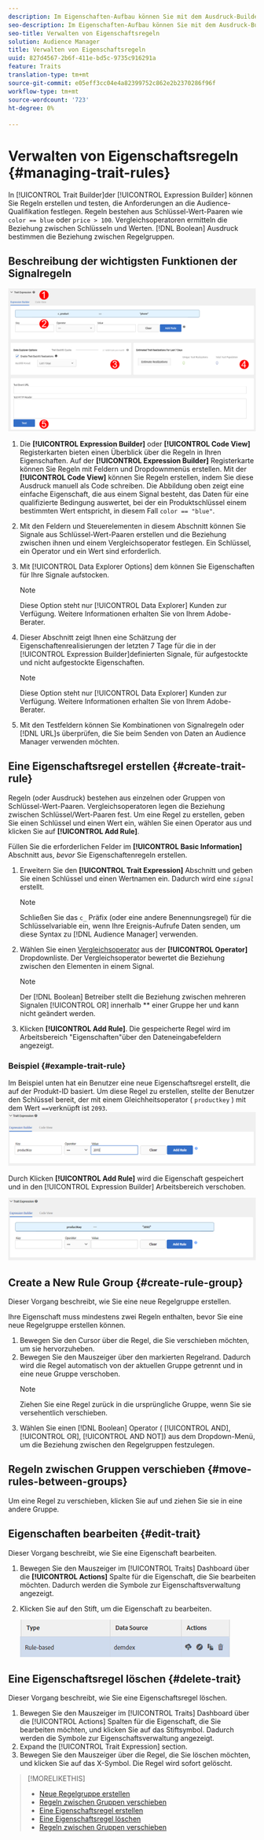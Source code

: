 ```yaml
---
description: Im Eigenschaften-Aufbau können Sie mit dem Ausdruck-Builder Regeln erstellen und testen, die die Anforderungen an die Audience-Qualifizierung festlegen. Regeln bestehen aus Schlüssel-Wert-Paaren wie "color == blue"oder "price > 100". Vergleichsoperatoren ermitteln die Beziehung zwischen Schlüsseln und Werten. Boolesche Ausdruck bestimmen die Beziehung zwischen Regelgruppen.
seo-description: Im Eigenschaften-Aufbau können Sie mit dem Ausdruck-Builder Regeln erstellen und testen, die die Anforderungen an die Audience-Qualifizierung festlegen. Regeln bestehen aus Schlüssel-Wert-Paaren wie "color == blue"oder "price > 100". Vergleichsoperatoren ermitteln die Beziehung zwischen Schlüsseln und Werten. Boolesche Ausdruck bestimmen die Beziehung zwischen Regelgruppen.
seo-title: Verwalten von Eigenschaftsregeln
solution: Audience Manager
title: Verwalten von Eigenschaftsregeln
uuid: 827d4567-2b6f-411e-bd5c-9735c916291a
feature: Traits
translation-type: tm+mt
source-git-commit: e05eff3cc04e4a82399752c862e2b2370286f96f
workflow-type: tm+mt
source-wordcount: '723'
ht-degree: 0%

---
```



# Verwalten von Eigenschaftsregeln {#managing-trait-rules}

In [!UICONTROL Trait Builder]der [!UICONTROL Expression Builder] können Sie Regeln erstellen und testen, die Anforderungen an die Audience-Qualifikation festlegen. Regeln bestehen aus Schlüssel-Wert-Paaren wie `color == blue` oder `price > 100`. Vergleichsoperatoren ermitteln die Beziehung zwischen Schlüsseln und Werten. [!DNL Boolean] Ausdruck bestimmen die Beziehung zwischen Regelgruppen.

<!-- c_tb_rules.xml -->

## Beschreibung der wichtigsten Funktionen der Signalregeln

![](assets/manage-trait-rules.png)

1. Die **[!UICONTROL Expression Builder]** oder **[!UICONTROL Code View]** Registerkarten bieten einen Überblick über die Regeln in Ihren Eigenschaften. Auf der **[!UICONTROL Expression Builder]** Registerkarte können Sie Regeln mit Feldern und Dropdownmenüs erstellen. Mit der **[!UICONTROL Code View]** können Sie Regeln erstellen, indem Sie diese Ausdruck manuell als Code schreiben. Die Abbildung oben zeigt eine einfache Eigenschaft, die aus einem Signal besteht, das Daten für eine qualifizierte Bedingung auswertet, bei der ein Produktschlüssel einem bestimmten Wert entspricht, in diesem Fall `color == "blue"`.

1. Mit den Feldern und Steuerelementen in diesem Abschnitt können Sie Signale aus Schlüssel-Wert-Paaren erstellen und die Beziehung zwischen ihnen und einem Vergleichsoperator festlegen. Ein Schlüssel, ein Operator und ein Wert sind erforderlich.
1. Mit [!UICONTROL Data Explorer Options] dem können Sie Eigenschaften für Ihre Signale aufstocken.
   >[!NOTE]
   >
   >Diese Option steht nur [!UICONTROL Data Explorer] Kunden zur Verfügung. Weitere Informationen erhalten Sie von Ihrem Adobe-Berater.
1. Dieser Abschnitt zeigt Ihnen eine Schätzung der Eigenschaftenrealisierungen der letzten 7 Tage für die in der [!UICONTROL Expression Builder]definierten Signale, für aufgestockte und nicht aufgestockte Eigenschaften.
   >[!NOTE]
   >
   >Diese Option steht nur [!UICONTROL Data Explorer] Kunden zur Verfügung. Weitere Informationen erhalten Sie von Ihrem Adobe-Berater.
1. Mit den Testfeldern können Sie Kombinationen von Signalregeln oder [!DNL URL]s überprüfen, die Sie beim Senden von Daten an Audience Manager verwenden möchten.

## Eine Eigenschaftsregel erstellen {#create-trait-rule}

Regeln (oder Ausdruck) bestehen aus einzelnen oder Gruppen von Schlüssel-Wert-Paaren. Vergleichsoperatoren legen die Beziehung zwischen Schlüssel/Wert-Paaren fest. Um eine Regel zu erstellen, geben Sie einen Schlüssel und einen Wert ein, wählen Sie einen Operator aus und klicken Sie auf **[!UICONTROL Add Rule]**.

<!-- t_tb_create_rules.xml -->

Füllen Sie die erforderlichen Felder im **[!UICONTROL Basic Information]** Abschnitt aus, *bevor* Sie Eigenschaftenregeln erstellen.

1. Erweitern Sie den **[!UICONTROL Trait Expression]** Abschnitt und geben Sie einen Schlüssel und einen Wertnamen ein. Dadurch wird eine *`signal`* erstellt.
   >[!NOTE]
   >
   >Schließen Sie das `c_` Präfix (oder eine andere Benennungsregel) für die Schlüsselvariable ein, wenn Ihre Ereignis-Aufrufe Daten senden, um diese Syntax zu [!DNL Audience Manager] verwenden.
1. Wählen Sie einen [Vergleichsoperator](../../features/traits/trait-comparison-operators.md) aus der **[!UICONTROL Operator]** Dropdownliste. Der Vergleichsoperator bewertet die Beziehung zwischen den Elementen in einem Signal.
   >[!NOTE]
   >
   >Der [!DNL Boolean] Betreiber stellt die Beziehung zwischen mehreren Signalen [!UICONTROL OR] innerhalb ** einer Gruppe her und kann nicht geändert werden.
1. Klicken **[!UICONTROL Add Rule]**. Die gespeicherte Regel wird im Arbeitsbereich &quot;Eigenschaften&quot;über den Dateneingabefeldern angezeigt.

### Beispiel {#example-trait-rule}

Im Beispiel unten hat ein Benutzer eine neue Eigenschaftsregel erstellt, die auf der Produkt-ID basiert. Um diese Regel zu erstellen, stellte der Benutzer den Schlüssel bereit, der mit einem Gleichheitsoperator ( `productkey` ) mit dem Wert `==`verknüpft ist `2093`.
![](assets/tb_sample_rule1.png)

Durch Klicken **[!UICONTROL Add Rule]** wird die Eigenschaft gespeichert und in den [!UICONTROL Expression Builder] Arbeitsbereich verschoben.

![](assets/tb_sample_rule2.png)

## Create a New Rule Group {#create-rule-group}

Dieser Vorgang beschreibt, wie Sie eine neue Regelgruppe erstellen.

<!-- t_tb_new_rule_group.xml -->

Ihre Eigenschaft muss mindestens zwei Regeln enthalten, bevor Sie eine neue Regelgruppe erstellen können.

1. Bewegen Sie den Cursor über die Regel, die Sie verschieben möchten, um sie hervorzuheben.
1. Bewegen Sie den Mauszeiger über den markierten Regelrand.
Dadurch wird die Regel automatisch von der aktuellen Gruppe getrennt und in eine neue Gruppe verschoben.
   >[!NOTE]
   >
   >Ziehen Sie eine Regel zurück in die ursprüngliche Gruppe, wenn Sie sie versehentlich verschieben.
1. Wählen Sie einen [!DNL Boolean] Operator ( [!UICONTROL AND], [!UICONTROL OR], [!UICONTROL AND NOT]) aus dem Dropdown-Menü, um die Beziehung zwischen den Regelgruppen festzulegen.

## Regeln zwischen Gruppen verschieben {#move-rules-between-groups}

Um eine Regel zu verschieben, klicken Sie auf und ziehen Sie sie in eine andere Gruppe.

## Eigenschaften bearbeiten {#edit-trait}

Dieser Vorgang beschreibt, wie Sie eine Eigenschaft bearbeiten.

<!-- t_tb_edit.xml -->

1. Bewegen Sie den Mauszeiger im [!UICONTROL Traits] Dashboard über die **[!UICONTROL Actions]** Spalte für die Eigenschaft, die Sie bearbeiten möchten. Dadurch werden die Symbole zur Eigenschaftsverwaltung angezeigt.
1. Klicken Sie auf den Stift, um die Eigenschaft zu bearbeiten.

   ![](assets/tb_edit_trait.png)

## Eine Eigenschaftsregel löschen {#delete-trait}

Dieser Vorgang beschreibt, wie Sie eine Eigenschaftsregel löschen.

<!-- t_tb_delete_rule.xml -->

1. Bewegen Sie den Mauszeiger im [!UICONTROL Traits] Dashboard über die [!UICONTROL Actions] Spalten für die Eigenschaft, die Sie bearbeiten möchten, und klicken Sie auf das Stiftsymbol. Dadurch werden die Symbole zur Eigenschaftsverwaltung angezeigt.
1. Expand the [!UICONTROL Trait Expression] section.
1. Bewegen Sie den Mauszeiger über die Regel, die Sie löschen möchten, und klicken Sie auf das X-Symbol. Die Regel wird sofort gelöscht.

>[!MORELIKETHIS]
>
>* [Neue Regelgruppe erstellen](../../features/traits/manage-trait-rules.md#create-rule-group)
>* [Regeln zwischen Gruppen verschieben](../../features/traits/manage-trait-rules.md#move-rules-between-groups)
>* [Eine Eigenschaftsregel erstellen](../../features/traits/manage-trait-rules.md#create-trait-rule)
>* [Eine Eigenschaftsregel löschen](../../features/traits/manage-trait-rules.md#delete-trait)
>* [Regeln zwischen Gruppen verschieben](../../features/traits/manage-trait-rules.md#move-rules-between-groups)

